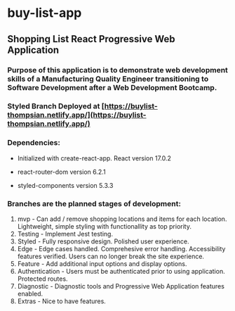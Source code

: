 # buy-list-app
## Shopping List React Progressive Web Application
### Purpose of this application is to demonstrate web development skills of a Manufacturing Quality Engineer transitioning to Software Development after a Web Development Bootcamp.

### Styled Branch Deployed at [https://buylist-thompsian.netlify.app/](https://buylist-thompsian.netlify.app/)

### Dependencies:

* Initialized with create-react-app. React version 17.0.2

* react-router-dom version 6.2.1

* styled-components version 5.3.3

### Branches are the planned stages of development:

1. mvp - Can add / remove shopping locations and items for each location. Lightweight, simple styling with functionallity as top priority.
2. Testing - Implement Jest testing. 
3. Styled - Fully responsive design. Polished user experience.
4. Edge - Edge cases handled. Comprehesive error handling. Accessibility features verified. Users can no longer break the site experience.
5. Feature - Add additional input options and display options. 
6. Authentication - Users must be authenticated prior to using application. Protected routes.
7. Diagnostic - Diagnostic tools and Progressive Web Application features enabled.
8. Extras - Nice to have features.
